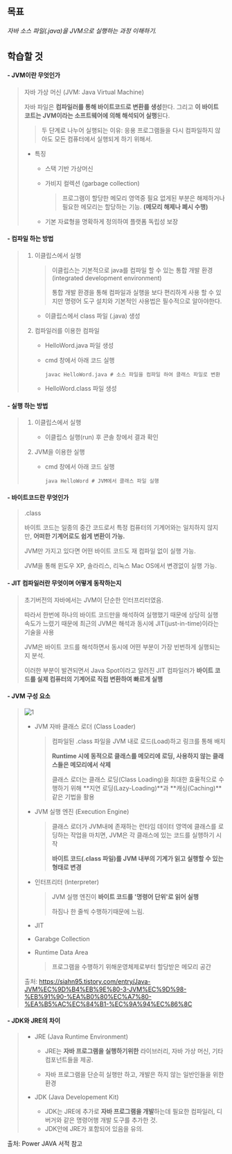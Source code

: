 ## 목표

###### 자바 소스 파일(.java)을 JVM으로 실행하는 과정 이해하기.



## 학습할 것



####  - JVM이란 무엇인가

> 자바 가상 머신 (JVM: Java Virtual Machine)
>
> 자바 파일은 **컴파일러를 통해 바이트코드로 변환를 생성**한다. 그리고 **이 바이트 코트는 JVM이라는 소프트웨어에 의해 해석되어 실행**된다.
>
> > 두 단계로 나누어 실행되는 이유: 응용 프로그램들을 다시 컴파일하지 않아도 모든 컴퓨터에서 실행되게 하기 위해서.
>
> * 특징
>
>   * 스택 기반 가상머신
>
>   * 가비지 컬렉션 (garbage collection)
>
>     > 프로그램이 할당한 메모리 영역중 필요 없게된 부분은 해제하거나 필요한 메모리는 할당하는 기능. **(메모리 해제나 폐시 수행)**
>
>   * 기본 자료형을 명확하게 정의하여 플랫폼 독립성 보장



####  - 컴파일 하는 방법

> 1. 이클립스에서 실행 
>
>    >  이클립스는 기본적으로 java를 컴파일 할 수 있는 통합 개발 환경 (integrated development environment)
>    >
>    > 통합 개발 환경을 통해 컴파일과 실행을 보다 편리하게 사용 할 수 있지만 명령어 도구 설치와 기본적인 사용법은 필수적으로 알아야한다.
>
>    * 이클립스에서 class 파일 (.java) 생성
>
> 2. 컴파일러를 이용한 컴파일
>
>    * HelloWord.java 파일 생성
>
>    * cmd 창에서 아래 코드 실행
>
>       ```
>       javac HelloWord.java # 소스 파일을 컴파일 하여 클래스 파일로 변환 
>       ```
>
>    * HelloWord.class 파일 생성
>
>



####  - 실행 하는 방법

> 1. 이클립스에서 실행
>
>    * 이클립스 실행(run) 후 콘솔 창에서 결과 확인
>
> 2. JVM을 이용한 실행
>
>    * cmd 창에서 아래 코드 실행
>
>      ```
>      java HelloWord # JVM에서 클래스 파일 실행
>      ```



####  - 바이트코드란 무엇인가

> .class
>
> 바이트 코드는 일종의 중간 코드로서 특정 컴퓨터의 기계어와는 일치하지 않지만, **어떠한 기계어로도 쉽게 변환이 가능.**
>
> JVM만 가지고 있다면 어떤 바이트 코드도 재 컴파일 없이 실행 가능.
>
> JVM을 통해 윈도우 XP, 솔라리스, 리눅스 Mac OS에서 변경없이 실행 가능.



####  - JIT 컴파일러란 무엇이며 어떻게 동작하는지

> 초기버전의 자바에서는 JVM이 단순한 인터프리터였음. 
>
> 따라서 한번에 하나의 바이트 코드만을 해석하여 실행했기 때문에 상당히 실행 속도가 느렸기 때문에 최근의 JVM은 해석과 동시에 JIT(just-in-time)이라는 기술을 사용
>
> JVM은 바이트 코드를 해석하면서 동시에 어떤 부분이 가장 빈번하게 실행되는지 분석.
>
> 이러한 부분이 발견되면서 Java Spot이라고 알려진 JIT 컴파일러가 **바이트 코드를 실제 컴퓨터의 기계어로 직접 변환하여 빠르게 실행**



####  - JVM 구성 요소

> ![1](https://user-images.githubusercontent.com/31988854/135709535-ba22ada7-4819-40cf-95dc-044fb85eeea6.png)
>
> * JVM 자바 클래스 로더 (Class Loader)
>
>   > 컴파일된 .class 파일을 JVM 내로 로드(Load)하고 링크를 통해 배치
>   >
>   > **Runtime 시에 동적으로 클래스를 메모리에 로딩, 사용하지 않는 클래스들은 메모리에서 삭제**
>   >
>   > 클래스 로더는 클래스 로딩(Class Loading)을 최대한 효율적으로 수행하기 위해 **지연 로딩(Lazy-Loading)**과 **캐싱(Caching)**같은 기법을 활용
>   
>  * JVM 실행 엔진 (Execution Engine)
>
>    > 클래스 로더가 JVM내에 존재하는 런타임 데이터 영역에 클래스를 로딩하는 작업을 마치면, JVM은 각 클래스에 있는 코드를 실행하기 시작
>    >
>    > **바이트 코드(.class 파일)를 JVM 내부의 기계가 읽고 실행할 수 있는 형태로 변경**
>
>  * 인터프리터 (Interpreter)
>
>    > JVM 실행 엔진이 **바이트 코드를 '명령어 단위'로 읽어 실행**
>    >
>    > 하짐나 한 줄씩 수행하기때문에 느림.
>
>  * JIT
>
>  * Garabge Collection
>
>  * Runtime Data Area
>
>    > 프로그램을 수행하기 위해운영체제로부터 할당받은 메모리 공간
>
>
> 출처: https://siahn95.tistory.com/entry/Java-JVM%EC%9D%B4%EB%9E%80-3-JVM%EC%9D%98-%EB%91%90-%EA%B0%80%EC%A7%80-%EA%B5%AC%EC%84%B1-%EC%9A%94%EC%86%8C



####  - JDK와 JRE의 차이

> * JRE (Java Runtime Environment)
>
>   * JRE는 **자바 프로그램을 실행하기위한** 라이브러리, 자바 가상 머신, 기타 컴포넌트들을 제공.
>
>   * 자바 프로그램을 단순히 실행만 하고, 개발은 하지 않는 일반인들을 위한 환경
> * JDK (Java Developement Kit)
>   * JDK는 JRE에 추가로 **자바 프로그램을 개발**하는데 필요한 컴파일러, 디버거와 같은 명령어행 개발 도구를 추가한 것.
>   * JDK안에 JRE가 포함되어 있음을 유의.
>
> 



출처: Power JAVA 서적 참고
